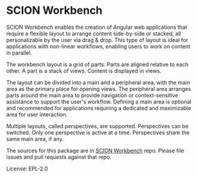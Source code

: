 SCION Workbench
===============

SCION Workbench enables the creation of Angular web applications that require a flexible layout to arrange content side-by-side or stacked, all personalizable by the user via drag & drop. This type of layout is ideal for applications with non-linear workflows, enabling users to work on content in parallel.

The workbench layout is a grid of parts. Parts are aligned relative to each other. A part is a stack of views. Content is displayed in views.

The layout can be divided into a main and a peripheral area, with the main area as the primary place for opening views. The peripheral area arranges parts around the main area to provide navigation or context-sensitive assistance to support the user's workflow. Defining a main area is optional and recommended for applications requiring a dedicated and maximizable area for user interaction.

Multiple layouts, called perspectives, are supported. Perspectives can be switched. Only one perspective is active at a time. Perspectives share the same main area, if any.

The sources for this package are in [SCION Workbench](https://github.com/SchweizerischeBundesbahnen/scion-workbench) repo. Please file issues and pull requests against that repo.

License: EPL-2.0
